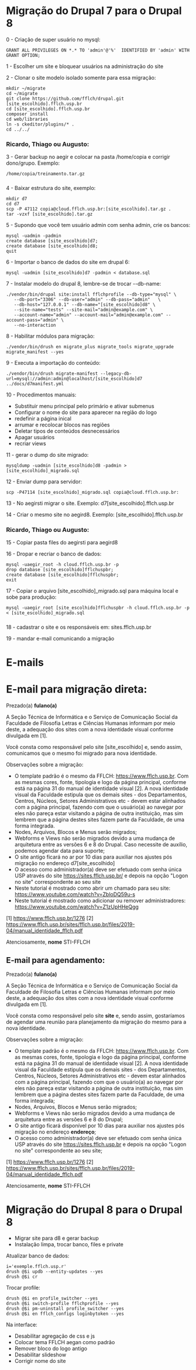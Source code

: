 # Migração do Drupal 7 para o Drupal 8

0 - Criação de super usuário no mysql:

    GRANT ALL PRIVILEGES ON *.* TO 'admin'@'%'  IDENTIFIED BY 'admin' WITH GRANT OPTION;

1 - Escolher um site e bloquear usuários na administração do site

2 - Clonar o site modelo isolado somente para essa migração:

    mkdir ~/migrate
    cd ~/migrate
    git clone https://github.com/fflch/drupal.git [site_escolhido].fflch.usp.br
    cd [site_escolhido].fflch.usp.br
    composer install
    cd web/libraries
    ln -s ckeditor/plugins/* .
    cd ../../

### Ricardo, Thiago ou Augusto:

3 - Gerar backup no aegir e colocar na pasta /home/copia e corrigir dono/grupo. Exemplo:

    /home/copia/treinamento.tar.gz
###

4 - Baixar estrutura do site, exemplo:

    mkdir d7
    cd d7
    scp -P 47112 copia@cloud.fflch.usp.br:[site_escolhido].tar.gz .
    tar -vzxf [site_escolhido].tar.gz

5 - Supondo que você tem usuário admin com senha admin, crie os bancos:

    mysql -uadmin -padmin
    create database [site_escolhido]d7;
    create database [site_escolhido]d8;
    quit

6 - Importar o banco de dados do site em drupal 6:

    mysql -uadmin [site_escolhido]d7 -padmin < database.sql

7 - Instalar modelo do drupal 8, lembre-se de trocar --db-name:

    ./vendor/bin/drupal site:install fflchprofile --db-type="mysql" \
       --db-port="3306" --db-user="admin" --db-pass="admin"   \
       --db-host="127.0.0.1" --db-name="[site_escolhido]d8" \
       --site-name="tests" --site-mail="admin@example.com" \
       --account-name="admin" --account-mail="admin@example.com" --account-pass="admin" \
       --no-interaction

8 - Habilitar módulos para migração:

    ./vendor/bin/drush en migrate_plus migrate_tools migrate_upgrade migrate_manifest --yes

9 - Executa a importação do conteúdo:

    ./vendor/bin/drush migrate-manifest --legacy-db-url=mysql://admin:admin@localhost/[site_escolhido]d7 ../docs/d7manifest.yml

10 - Procedimentos manuais:

 - Substituir menu principal pelo primário e ativar submenus
 - Configurar o nome do site para aparecer na região do logo
 - redefinir a página inical
 - arrumar e recolocar blocos nas regiões
 - Deletar tipos de conteúdos desnecessários
 - Apagar usuários
 - recriar views


11 - gerar o dump do site migrado:

    mysqldump -uadmin [site_escolhido]d8 -padmin > [site_escolhido]_migrado.sql

12 - Enviar dump para servidor:

    scp -P47114 [site_escolhido]_migrado.sql copia@cloud.fflch.usp.br:



13 - No aegirsti migrar o site. Exemplo: d7[site_escolhido].fflch.usp.br

14 - Criar o mesmo site no aegird8. Exemplo: [site_escolhido].fflch.usp.br

### Ricardo, Thiago ou Augusto:

15 - Copiar pasta files do aegirsti para aegird8

16 - Dropar e recriar o banco de dados:

    mysql -uaegir_root -h cloud.fflch.usp.br -p
    drop database [site_escolhido]fflchuspbr;
    create database [site_escolhido]fflchuspbr;
    exit

17 - Copiar o arquivo [site_escolhido]_migrado.sql para máquina local e sobe
para produção:

    mysql -uaegir_root [site_escolhido]fflchuspbr -h cloud.fflch.usp.br -p < [site_escolhido]_migrado.sql
###

18 - cadastrar o site e os responsáveis em: sites.fflch.usp.br

19 - mandar e-mail comunicando a migração

# E-mails

# E-mail para migração direta:

Prezado(a) __fulano(a)__

A Seção Técnica de Informática e o Serviço de Comunicação Social da Faculdade de Filosofia Letras e Ciências Humanas informam por meio deste, a adequação dos sites com a nova identidade visual conforme divulgada em [1].

Você consta como responsável pelo site [site_escolhido] e, sendo assim, comunicamos que o mesmo foi migrado para nova identidade.

Observações sobre a migração:

 - O template padrão é o mesmo da FFLCH: https://www.fflch.usp.br. Com as mesmas cores, fonte, tipologia e logo da página principal, conforme está na página 31 do manual de identidade visual [2].
A nova identidade visual da Faculdade estipula que os demais sites - dos Departamentos, Centros, Núcleos, Setores Administrativos etc - devem estar alinhados com a página principal, fazendo com que o usuário(a) ao navegar por eles não pareça estar visitando a página de outra instituição, mas sim lembrem que a página destes sites fazem parte da Faculdade, de uma forma integrada.
 - Nodes, Arquivos, Blocos e Menus serão migrados;
 - Webforms e Views não serão migrados devido a uma mudança de arquitetura entre as versões 6 e 8 do Drupal. Caso necessite de auxílio, podemos agendar data para suporte;
 - O site antigo ficará no ar por 10 dias para auxiliar nos ajustes pós migração no endereço d7[site_escolhido]
 - O acesso como administrador(a) deve ser efetuado com senha única USP através do site https://sites.fflch.usp.br/ e depois na opção "Logon no site" correspondente ao seu site
 - Neste tutorial é mostrado como abrir um chamado para seu site: https://www.youtube.com/watch?v=ZbloDQ59u-s
 - Neste tutorial é mostrado como adicionar ou remover administradores: https://www.youtube.com/watch?v=Z1zUpHHeQgg

[1] https://www.fflch.usp.br/1276
[2] https://www.fflch.usp.br/sites/fflch.usp.br/files/2019-04/manual_identidade_fflch.pdf

Atenciosamente,
__nome__
STI-FFLCH







## E-mail para agendamento:

Prezado(a) __fulano(a)__

A Seção Técnica de Informática e o Serviço de Comunicação Social da Faculdade de Filosofia Letras e Ciências Humanas informam por meio deste, a adequação dos sites com a nova identidade visual conforme divulgada em [1].

Você consta como responsável pelo site __site__ e, sendo assim, gostaríamos de agendar uma reunião para planejamento da migração do mesmo para a nova identidade.

Observações sobre a migração:

 - O template padrão é o mesmo da FFLCH: https://www.fflch.usp.br. Com as mesmas cores, fonte, tipologia e logo da página principal, conforme está na página 31 do manual de identidade visual [2].
A nova identidade visual da Faculdade estipula que os demais sites - dos Departamentos, Centros, Núcleos, Setores Administrativos etc - devem estar alinhados com a página principal, fazendo com que o usuário(a) ao navegar por eles não pareça estar visitando a página de outra instituição, mas sim lembrem que a página destes sites fazem parte da Faculdade, de uma forma integrada;
 - Nodes, Arquivos, Blocos e Menus serão migrados;
 - Webforms e Views não serão migrados devido a uma mudança de arquitetura entre as versões 6 e 8 do Drupal;
 - O site antigo ficará disponível por 10 dias para auxiliar nos ajustes pós migração no endereço __endereço__;
 - O acesso como administrador(a) deve ser efetuado com senha única USP através do site https://sites.fflch.usp.br e depois na opção "Logon no site" correspondente ao seu site;

[1] https://www.fflch.usp.br/1276
[2] https://www.fflch.usp.br/sites/fflch.usp.br/files/2019-04/manual_identidade_fflch.pdf

Atenciosamente,
__nome__
STI-FFLCH









# Migração do Drupal 8 para o Drupal 8

 - Migrar site para d8 e gerar backup
 - Instalação limpa, trocar banco, files e private

Atualizar banco de dados:

    i='exemple.fflch.usp.r'
    drush @$i updb --entity-updates --yes
    drush @$i cr
    
Trocar profile:

    drush @$i en profile_switcher --yes
    drush @$i switch-profile fflchprofile --yes
    drush @$i pm-uninstall profile_switcher --yes
    drush @$i en fflch_configs loginbytoken --yes
    
Na interface:   

 - Desabilitar agregação de css e js
 - Colocar tema FFLCH aegan como padrão
 - Remover bloco do logo antigo
 - Desabilitar slideshow
 - Corrigir nome do site


